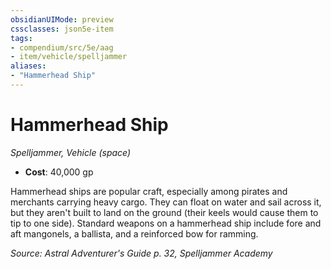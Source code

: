 ```yaml
---
obsidianUIMode: preview
cssclasses: json5e-item
tags:
- compendium/src/5e/aag
- item/vehicle/spelljammer
aliases: 
- "Hammerhead Ship"
---
```

# Hammerhead Ship
*Spelljammer, Vehicle (space)*  

- **Cost**: 40,000 gp

Hammerhead ships are popular craft, especially among pirates and merchants carrying heavy cargo. They can float on water and sail across it, but they aren't built to land on the ground (their keels would cause them to tip to one side). Standard weapons on a hammerhead ship include fore and aft mangonels, a ballista, and a reinforced bow for ramming.

*Source: Astral Adventurer's Guide p. 32, Spelljammer Academy*